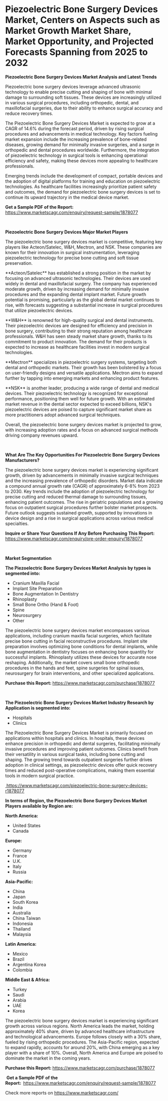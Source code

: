 <p><h1>Piezoelectric Bone Surgery Devices Market, Centers on Aspects such as Market Growth Market Share, Market Opportunity, and Projected Forecasts Spanning from 2025 to 2032</h1></p><p><strong>Piezoelectric Bone Surgery Devices Market Analysis and Latest Trends</strong></p>
<p><p>Piezoelectric bone surgery devices leverage advanced ultrasonic technology to enable precise cutting and shaping of bone with minimal damage to surrounding soft tissues. These devices are increasingly utilized in various surgical procedures, including orthopedic, dental, and maxillofacial surgeries, due to their ability to enhance surgical accuracy and reduce recovery times. </p><p>The Piezoelectric Bone Surgery Devices Market is expected to grow at a CAGR of 14.6% during the forecast period, driven by rising surgical procedures and advancements in medical technology. Key factors fueling market expansion include the increasing prevalence of bone-related diseases, growing demand for minimally invasive surgeries, and a surge in orthopedic and dental procedures worldwide. Furthermore, the integration of piezoelectric technology in surgical tools is enhancing operational efficiency and safety, making these devices more appealing to healthcare professionals.</p><p>Emerging trends include the development of compact, portable devices and the adoption of digital platforms for training and education on piezoelectric technologies. As healthcare facilities increasingly prioritize patient safety and outcomes, the demand for piezoelectric bone surgery devices is set to continue its upward trajectory in the medical device market.</p></p>
<p><strong>Get a Sample PDF of the Report:&nbsp;</strong> <a href="https://www.marketscagr.com/enquiry/request-sample/1878077?utm_campaign=2465&utm_medium=2&utm_source=Github&utm_content=ia&utm_term=05032025&utm_id=piezoelectric-bone-surgery-devices">https://www.marketscagr.com/enquiry/request-sample/1878077</a></p>
<p>&nbsp;</p>
<p><strong>Piezoelectric Bone Surgery Devices Major Market Players</strong></p>
<p><p>The piezoelectric bone surgery devices market is competitive, featuring key players like Acteon/Satelec, W&H, Mectron, and NSK. These companies are known for their innovation in surgical instrumentation, leveraging piezoelectric technology for precise bone cutting and soft tissue preservation.</p><p>**Acteon/Satelec** has established a strong position in the market by focusing on advanced ultrasonic technologies. Their devices are used widely in dental and maxillofacial surgery. The company has experienced moderate growth, driven by increasing demand for minimally invasive procedures and the expanding dental implant market. Future growth potential is promising, particularly as the global dental market continues to rise, with forecasts suggesting a substantial increase in surgical procedures that utilize piezoelectric devices.</p><p>**W&H** is renowned for high-quality surgical and dental instruments. Their piezoelectric devices are designed for efficiency and precision in bone surgery, contributing to their strong reputation among healthcare professionals. W&H has seen steady market share growth, thanks to its commitment to product innovation. The demand for their products is expected to increase as healthcare facilities invest in modern surgical technologies.</p><p>**Mectron** specializes in piezoelectric surgery systems, targeting both dental and orthopedic markets. Their growth has been bolstered by a focus on user-friendly designs and versatile applications. Mectron aims to expand further by tapping into emerging markets and enhancing product features.</p><p>**NSK** is another leader, producing a wide range of dental and medical devices. Their piezoelectric technology is recognized for exceptional performance, positioning them well for future growth. With an estimated market revenue in the dental sector expected to exceed billions, NSK's piezoelectric devices are poised to capture significant market share as more practitioners adopt advanced surgical techniques.</p><p>Overall, the piezoelectric bone surgery devices market is projected to grow, with increasing adoption rates and a focus on advanced surgical methods driving company revenues upward.</p></p>
<p>&nbsp;</p>
<p><strong>What Are The Key Opportunities For Piezoelectric Bone Surgery Devices Manufacturers?</strong></p>
<p><p>The piezoelectric bone surgery devices market is experiencing significant growth, driven by advancements in minimally invasive surgical techniques and the increasing prevalence of orthopedic disorders. Market data indicate a compound annual growth rate (CAGR) of approximately 6-8% from 2023 to 2030. Key trends include the adoption of piezoelectric technology for precise cutting and reduced thermal damage to surrounding tissues, enhancing patient outcomes. The rise in geriatric populations and a growing focus on outpatient surgical procedures further bolster market prospects. Future outlook suggests sustained growth, supported by innovations in device design and a rise in surgical applications across various medical specialties.</p></p>
<p><strong>Inquire or Share Your Questions If Any Before Purchasing This Report:</strong> <a href="https://www.marketscagr.com/enquiry/pre-order-enquiry/1878077?utm_campaign=2465&utm_medium=2&utm_source=Github&utm_content=ia&utm_term=05032025&utm_id=piezoelectric-bone-surgery-devices">https://www.marketscagr.com/enquiry/pre-order-enquiry/1878077</a></p>
<p>&nbsp;</p>
<p><strong>Market Segmentation</strong></p>
<p><strong>The Piezoelectric Bone Surgery Devices Market Analysis by types is segmented into:</strong></p>
<p><ul><li>Cranium Maxilla Facial</li><li>Implant Site Preparation</li><li>Bone Augmentation In Dentistry</li><li>Rhinoplasty</li><li>Small Bone Ortho (Hand & Foot)</li><li>Spine</li><li>Neurosurgery</li><li>Other</li></ul></p>
<p><p>The piezoelectric bone surgery devices market encompasses various applications, including cranium maxilla facial surgeries, which facilitate precise bone cutting in facial reconstructive procedures. Implant site preparation involves optimizing bone conditions for dental implants, while bone augmentation in dentistry focuses on enhancing bone quantity for successful implants. Rhinoplasty utilizes these devices for accurate nose reshaping. Additionally, the market covers small bone orthopedic procedures in the hands and feet, spine surgeries for spinal issues, neurosurgery for brain interventions, and other specialized applications.</p></p>
<p><strong>Purchase this Report:&nbsp;</strong><a href="https://www.marketscagr.com/purchase/1878077?utm_campaign=2465&utm_medium=2&utm_source=Github&utm_content=ia&utm_term=05032025&utm_id=piezoelectric-bone-surgery-devices">https://www.marketscagr.com/purchase/1878077</a></p>
<p>&nbsp;</p>
<p><strong>The Piezoelectric Bone Surgery Devices Market Industry Research by Application is segmented into:</strong></p>
<p><ul><li>Hospitals</li><li>Clinics</li></ul></p>
<p><p>The Piezoelectric Bone Surgery Devices Market is primarily focused on applications within hospitals and clinics. In hospitals, these devices enhance precision in orthopedic and dental surgeries, facilitating minimally invasive procedures and improving patient outcomes. Clinics benefit from their versatility in various surgical tasks, including bone cutting and shaping. The growing trend towards outpatient surgeries further drives adoption in clinical settings, as piezoelectric devices offer quick recovery times and reduced post-operative complications, making them essential tools in modern surgical practice.</p></p>
<p><a href="https://www.marketscagr.com/piezoelectric-bone-surgery-devices-r1878077?utm_campaign=2465&utm_medium=2&utm_source=Github&utm_content=ia&utm_term=05032025&utm_id=piezoelectric-bone-surgery-devices">&nbsp;https://www.marketscagr.com/piezoelectric-bone-surgery-devices-r1878077</a></p>
<p><strong>In terms of Region, the Piezoelectric Bone Surgery Devices Market Players available by Region are:</strong></p>
<p>
    <p> <strong> North America: </strong>
        <ul>
            <li>United States</li>
            <li>Canada</li>
        </ul>
        </p> 
    <p> <strong> Europe: </strong>
        <ul>
            <li>Germany</li>
            <li>France</li>
            <li>U.K.</li>
            <li>Italy</li>
            <li>Russia</li>
        </ul>
        </p> 
    <p> <strong> Asia-Pacific: </strong>
        <ul>
            <li>China</li>
            <li>Japan</li>
            <li>South Korea</li>
            <li>India</li>
            <li>Australia</li>
            <li>China Taiwan</li>
            <li>Indonesia</li>
            <li>Thailand</li>
            <li>Malaysia</li>
        </ul>
        </p> 
    <p> <strong> Latin America: </strong>
        <ul>
            <li>Mexico</li>
            <li>Brazil</li>
            <li>Argentina Korea</li>
            <li>Colombia</li>
        </ul>
        </p> 
    <p> <strong> Middle East & Africa: </strong>
        <ul>
            <li>Turkey</li>
            <li>Saudi</li>
            <li>Arabia</li>
            <li>UAE</li>
            <li>Korea</li>
        </ul>
    </p>
    </p>
<p><p>The piezoelectric bone surgery devices market is experiencing significant growth across various regions. North America leads the market, holding approximately 40% share, driven by advanced healthcare infrastructure and technological advancements. Europe follows closely with a 30% share, fueled by rising orthopedic procedures. The Asia-Pacific region, expected to expand rapidly, accounts for around 20%, with China emerging as a key player with a share of 10%. Overall, North America and Europe are poised to dominate the market in the coming years.</p></p>
<p><strong>Purchase this Report: </strong><a href="https://www.marketscagr.com/purchase/1878077?utm_campaign=2465&utm_medium=2&utm_source=Github&utm_content=ia&utm_term=05032025&utm_id=piezoelectric-bone-surgery-devices">https://www.marketscagr.com/purchase/1878077</a></p>
<p>&nbsp;<strong>Get a Sample PDF of the Report:&nbsp;&nbsp;</strong><a href="https://www.marketscagr.com/enquiry/request-sample/1878077?utm_campaign=2465&utm_medium=2&utm_source=Github&utm_content=ia&utm_term=05032025&utm_id=piezoelectric-bone-surgery-devices">https://www.marketscagr.com/enquiry/request-sample/1878077</a></p>
<p><strong></strong></p>
<p>Check more reports on <a href="https://www.marketscagr.com/?utm_campaign=2465&utm_medium=2&utm_source=Github&utm_content=ia&utm_term=05032025&utm_id=piezoelectric-bone-surgery-devices">https://www.marketscagr.com/</a></p>
